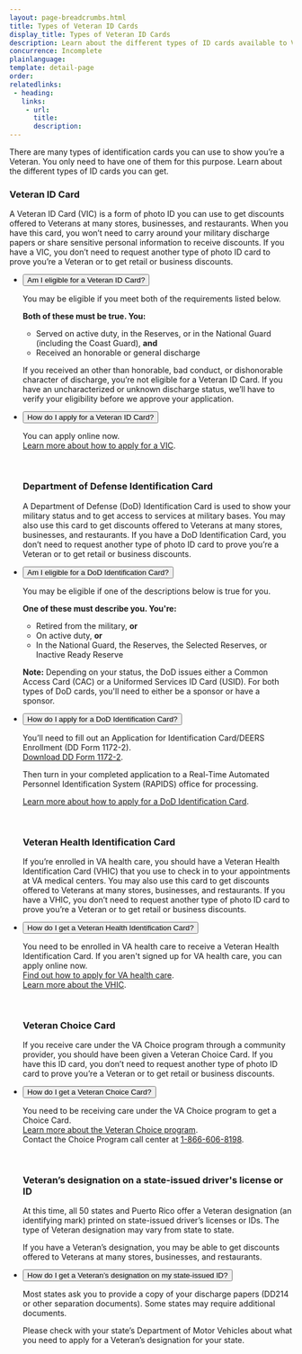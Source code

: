 ```yaml
---
layout: page-breadcrumbs.html
title: Types of Veteran ID Cards 
display_title: Types of Veteran ID Cards
description: Learn about the different types of ID cards available to Veterans and how to apply for them. 
concurrence: Incomplete
plainlanguage: 
template: detail-page
order: 	
relatedlinks:
 - heading: 
   links: 
    - url: 
      title: 
      description:
---
```


<div class="va-introtext">
There are many types of identification cards you can use to show you’re a Veteran. You only need to have one of them for this purpose. Learn about the different types of ID cards you can get.

</div>


### Veteran ID Card 
A Veteran ID Card (VIC) is a form of photo ID you can use to get discounts offered to Veterans at many stores, businesses, and restaurants. When you have this card, you won’t need to carry around your military discharge papers or share sensitive personal information to receive discounts. If you have a VIC, you don’t need to request another type of photo ID card to prove you’re a Veteran or to get retail or business discounts. 

<div class="usa-accordion">
<ul class="usa-unstyled-list">
<li>
<button class="usa-button-unstyled usa-accordion-button" aria-controls="eligible-Veteran-card">Am I eligible for a Veteran ID Card?</button>
<div id="eligible-Veteran-card" class="usa-accordion-content">

You may be eligible if you meet both of the requirements listed below.


**Both of these must be true. You:**
- Served on active duty, in the Reserves, or in the National Guard (including the Coast Guard), **and**
- Received an honorable or general discharge  

If you received an other than honorable, bad conduct, or dishonorable character of discharge, you’re not eligible for a Veteran ID Card. If you have an uncharacterized or unknown discharge status, we’ll have to verify your eligibility before we approve your application. 

</div>
</li>

 
<li>
<button class="usa-button-unstyled usa-accordion-button" aria-controls="apply-Veteran-card">How do I apply for a Veteran ID Card?</button>
<div id="apply-Veteran-card" class="usa-accordion-content">

You can apply online now. <br>
[Learn more about how to apply for a VIC](/types-of-veteran-ID-cards/VIC/).

</div>
</li>

 
<br>

### Department of Defense Identification Card
A Department of Defense (DoD) Identification Card is used to show your military status and to get access to services at military bases. You may also use this card to get discounts offered to Veterans at many stores, businesses, and restaurants. If you have a DoD Identification Card, you don’t need to request another type of photo ID card to prove you’re a Veteran or to get retail or business discounts. 


<li>
<button class="usa-button-unstyled usa-accordion-button" aria-controls="eligible-DoD-card">Am I eligible for a DoD Identification Card?</button>
<div id="eligible-DoD-card" class="usa-accordion-content">
 

You may be eligible if one of the descriptions below is true for you. 

**One of these must describe you. You're:**
- Retired from the military, **or**
- On active duty, **or**
- In the National Guard, the Reserves, the Selected Reserves, or Inactive Ready Reserve

**Note:** Depending on your status, the DoD issues either a Common Access Card (CAC) or a Uniformed Services ID Card (USID). For both types of DoD cards, you'll need to either be a sponsor or have a sponsor. 

</div>
</li>



<li>
<button class="usa-button-unstyled usa-accordion-button" aria-controls="apply-DoD-card">How do I apply for a DoD Identification Card?</button>
<div id="apply-DoD-card" class="usa-accordion-content">

You’ll need to fill out an Application for Identification Card/DEERS Enrollment (DD Form 1172-2). <br>
[Download DD Form 1172-2](http://www.cac.mil/Portals/53/Documents/dd1172-2.pdf).</br>

Then turn in your completed application to a Real-Time Automated Personnel Identification System (RAPIDS) office for processing. </br>

[Learn more about how to apply for a DoD Identification Card](http://www.cac.mil/).

</div>
</li>

 
<br>

### Veteran Health Identification Card 
If you’re enrolled in VA health care, you should have a Veteran Health Identification Card (VHIC) that you use to check in to your appointments at VA medical centers. You may also use this card to get discounts offered to Veterans at many stores, businesses, and restaurants. If you have a VHIC, you don’t need to request another type of photo ID card to prove you’re a Veteran or to get retail or business discounts. 


<li>
<button class="usa-button-unstyled usa-accordion-button" aria-controls="get-Veteran-Health-card">How do I get a Veteran Health Identification Card?</button>
<div id="get-Veteran-Health-card" class="usa-accordion-content">
 

You need to be enrolled in VA health care to receive a Veteran Health Identification Card. If you aren't signed up for VA health care, you can apply online now. <br>
[Find out how to apply for VA health care](/health-care/how-to-apply/). </br>
[Learn more about the VHIC](https://www.va.gov/healthbenefits/vhic/index.asp).

</div>
</li>
 
<br>

### Veteran Choice Card 
If you receive care under the VA Choice program through a community provider, you should have been given a Veteran Choice Card. If you have this ID card, you don’t need to request another type of photo ID card to prove you’re a Veteran or to get retail or business discounts. 


<li>
<button class="usa-button-unstyled usa-accordion-button" aria-controls="get-Veteran-Choice-card">How do I get a Veteran Choice Card?</button>
<div id="get-Veteran-Choice-card" class="usa-accordion-content">

You need to be receiving care under the VA Choice program to get a Choice Card. <br>
[Learn more about the Veteran Choice program](https://www.va.gov/COMMUNITYCARE/programs/veterans/VCP/index.asp).</br>
Contact the Choice Program call center at <a href="tel:+18666068198">1-866-606-8198</a>.

</div>
</li>

 
<br>

### Veteran’s designation on a state-issued driver's license or ID
At this time, all 50 states and Puerto Rico offer a Veteran designation (an identifying mark) printed on state-issued driver’s licenses or IDs. The type of Veteran designation may vary from state to state.

If you have a Veteran’s designation, you may be able to get discounts offered to Veterans at many stores, businesses, and restaurants.


<li>
<button class="usa-button-unstyled usa-accordion-button" aria-controls="get-Veteran-designation">How do I get a Veteran’s designation on my state-issued ID?</button>
<div id="get-Veteran-designation" class="usa-accordion-content">
 
Most states ask you to provide a copy of your discharge papers (DD214 or other separation documents). Some states may require additional documents. 

Please check with your state’s Department of Motor Vehicles about what you need to apply for a Veteran’s designation for your state. 
</div>
</li>
</ul>
</div>


<br>

<script type="text/javascript" src="/js/vendor/uswds.min.js"></script>
